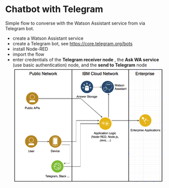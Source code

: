 # Chatbot with Telegram

Simple flow to converse with the Watson Assistant service from via Telegram bot.

- create a Watson Assistant service
- create a Telegram bot, see https://core.telegram.org/bots
- install Node-RED
- import the flow 
- enter credentials of the **Telegram receiver node** , the **Ask WA service** (use basic authentication) node, and the **send to Telegram** node
![sample architecture](architecture.jpg)
